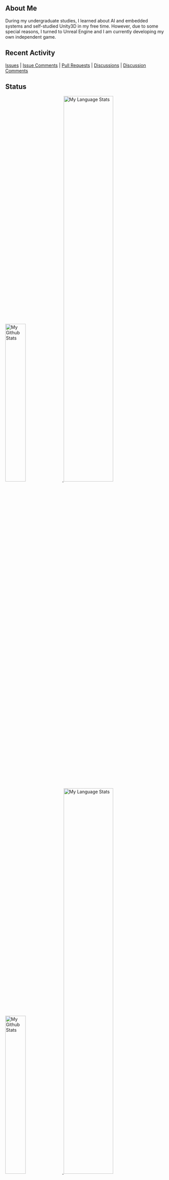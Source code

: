 ## About Me
During my undergraduate studies, I learned about AI and embedded systems and self-studied Unity3D in my free time. However, due to some special reasons, I turned to Unreal Engine and I am currently developing my own independent game.

## Recent Activity
[Issues](https://github.com/search?q=author%3AjosStorer+is%3Aissue&type=issues) | 
[Issue Comments](https://github.com/search?q=commenter%3AjosStorer) | 
[Pull Requests](https://github.com/search?q=author%3AjosStorer+is%3Apr+-user%3AjosStorer&type=issues) | 
[Discussions](https://github.com/discussions?discussions_q=author%3AjosStorer) | 
[Discussion Comments](https://github.com/discussions?discussions_q=commenter%3AjosStorer)

## Status
<!-- Light Mode -->
<a href="https://github.com/josStorer#gh-light-mode-only">
<img width="35.65%" alt="My Github Stats" src="https://github-stats-josstorer.vercel.app/api?username=josStorer&show_icons=true&hide_rank=true&hide_title=true&hide=commits&line_height=65&hide_border=true#gh-light-mode-only"></img>
</a>
<a href="https://github.com/josStorer#gh-light-mode-only">
<img width="55.7%" alt="My Language Stats" src="https://github-stats-josstorer.vercel.app/api/top-langs/?username=josStorer&layout=compact&langs_count=10&exclude_repo=-,github-readme-stats,TrafficMonitor,tts,ClothDock,chatGPT-search-engine-extension,llama.cpp-unicode-windows,_gsm,_ad_api_docker&hide_border=true#gh-light-mode-only"></img>
</a>

<!-- Dark Mode -->
<a href="https://github.com/josStorer#gh-dark-mode-only">
<img width="35.65%" alt="My Github Stats" src="https://github-stats-josstorer.vercel.app/api?username=josStorer&show_icons=true&hide_rank=true&hide_title=true&hide=commits&line_height=65&hide_border=true&theme=dark&text_color=eeeeeeee&bg_color=00000000#gh-dark-mode-only"></img>
</a>
<a href="https://github.com/josStorer#gh-dark-mode-only">
<img width="55.7%" alt="My Language Stats" src="https://github-stats-josstorer.vercel.app/api/top-langs/?username=josStorer&layout=compact&langs_count=10&exclude_repo=-,github-readme-stats,TrafficMonitor,tts,ClothDock,chatGPT-search-engine-extension,llama.cpp-unicode-windows,_gsm,_ad_api_docker&hide_border=true&theme=dark&text_color=eeeeeeee&bg_color=00000000#gh-dark-mode-only"></img>
</a>
